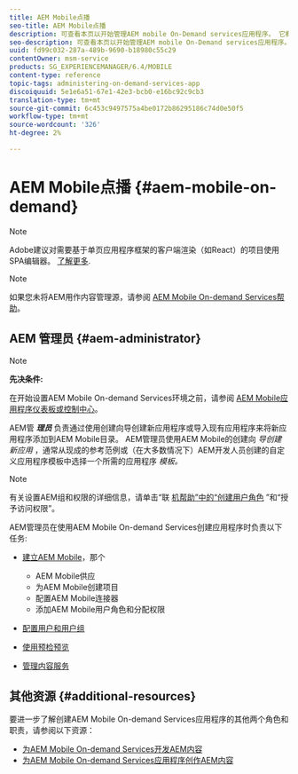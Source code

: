 ```yaml
---
title: AEM Mobile点播
seo-title: AEM Mobile点播
description: 可查看本页以开始管理AEM mobile On-Demand services应用程序。 它概述了AEM管理员在点播服务方面的角色和职责。
seo-description: 可查看本页以开始管理AEM mobile On-Demand services应用程序。 它概述了AEM管理员在点播服务方面的角色和职责。
uuid: fd99c032-287a-489b-9690-b18980c55c29
contentOwner: msm-service
products: SG_EXPERIENCEMANAGER/6.4/MOBILE
content-type: reference
topic-tags: administering-on-demand-services-app
discoiquuid: 5e1e6a51-67e1-42e3-bcb0-e16bc92c9cb3
translation-type: tm+mt
source-git-commit: 6c453c9497575a4be0172b86295186c74d0e50f5
workflow-type: tm+mt
source-wordcount: '326'
ht-degree: 2%

---
```



# AEM Mobile点播 {#aem-mobile-on-demand}

>[!NOTE]
>
>Adobe建议对需要基于单页应用程序框架的客户端渲染（如React）的项目使用SPA编辑器。 [了解更多](/help/sites-developing/spa-overview.md).

>[!NOTE]
>
>如果您未将AEM用作内容管理源，请参阅 [AEM Mobile On-demand Services帮助](https://helpx.adobe.com/digital-publishing-solution/topics.html)。

## AEM 管理员 {#aem-administrator}

>[!NOTE]
>
>**先决条件:**
>
>在开始设置AEM Mobile On-demand Services环境之前，请参阅 [AEM Mobile应用程序仪表板或控制中心](/help/mobile/mobile-apps-ondemand-application-dashboard.md)。

AEM管 ***理员*** 负责通过使用创建向导创建新应用程序或导入现有应用程序来将新应用程序添加到AEM Mobile目录。 AEM管理员使用AEM Mobile的创建向 *导创建新应用* ，通常从现成的参考范例或（在大多数情况下）AEM开发人员创建的自定义应用程序模板中选择一个所需的应用程序 *模板。*

>[!NOTE]
>
>有关设置AEM组和权限的详细信息，请单击“联 [机帮助”中的“创建用户角色](https://helpx.adobe.com/digital-publishing-solution/help/account-admin-dps.html) ”和“授予访问权限”。

AEM管理员在使用AEM Mobile On-demand Services创建应用程序时负责以下任务:

* [建立AEM Mobile](/help/mobile/aem-mobile-setup.md)，那个

   * AEM Mobile供应
   * 为AEM Mobile创建项目
   * 配置AEM Mobile连接器
   * 添加AEM Mobile用户角色和分配权限

* [配置用户和用户组](/help/mobile/aem-mobile-configure-users.md)
* [使用预检预览](/help/mobile/aem-mobile-manage-ondemand-services.md)
* [管理内容服务](/help/mobile/developing-content-services.md)

## 其他资源 {#additional-resources}

要进一步了解创建AEM Mobile On-demand Services应用程序的其他两个角色和职责，请参阅以下资源：

* [为AEM Mobile On-demand Services开发AEM内容](/help/mobile/aem-mobile-on-demand.md)
* [为AEM Mobile On-demand Services应用程序创作AEM内容](/help/mobile/mobile-apps-ondemand.md)
